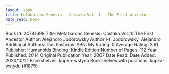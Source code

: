 ```yaml
---
layout: book
title: Metabarons Genesis - Castaka Vol. 1 - The First Ancestor
date_read: None
---
```


Book Id: 24781698
Title: Metabarons Genesis: Castaka Vol. 1: The First Ancestor
Author: Alejandro Jodorowsky
Author l-f: Jodorowsky, Alejandro
Additional Authors: Das Pastoras
ISBN: 
My Rating: 0
Average Rating: 3.61
Publisher: Humanoids
Binding: Kindle Edition
Number of Pages: 112
Year Published: 2014
Original Publication Year: 2007
Date Read: 
Date Added: 2020/10/21
Bookshelves: kupka-wstydu
Bookshelves with positions: kupka-wstydu (#1875)

